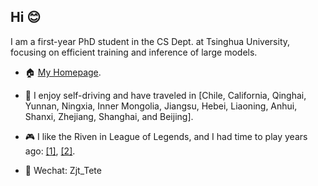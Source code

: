 ## Hi 😊

I am a first-year PhD student in the CS Dept. at Tsinghua University, focusing on efficient training and inference of large models. 

- 🏠 [My Homepage](https://jt-zhang.github.io/).

- 🚙 I enjoy self-driving and have traveled in [Chile, California, Qinghai, Yunnan, Ningxia, Inner Mongolia, Jiangsu, Hebei, Liaoning, Anhui, Shanxi, Zhejiang, Shanghai, and Beijing].

- 🎮 I like the Riven in League of Legends, and I had time to play years ago: [[1]](https://www.bilibili.com/video/BV1da4y147Xr/?spm_id_from=333.1387.homepage.video_card.click&vd_source=7b41e8c88e5c920eb5d1adc6af9deed6), [[2]](https://www.bilibili.com/video/BV1iV411t77U/?spm_id_from=333.1387.homepage.video_card.click&vd_source=7b41e8c88e5c920eb5d1adc6af9deed6).

- 📮 Wechat: Zjt_Tete
